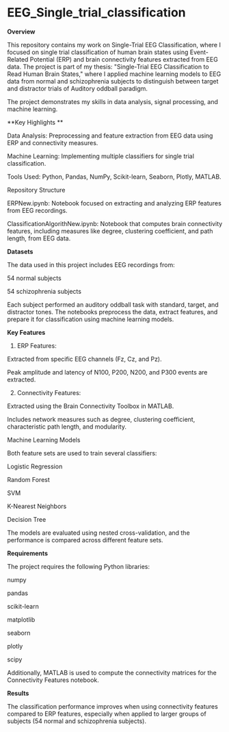 # EEG_Single_trial_classification

**Overview** 

This repository contains my work on Single-Trial EEG Classification, where I focused on single trial classification of human brain states using Event-Related Potential (ERP) and brain connectivity features extracted from EEG data. The project is part of my thesis: "Single-Trial EEG Classification to Read Human Brain States," where I applied machine learning models to EEG data from normal and schizophrenia subjects to distinguish between target and distractor trials of Auditory oddball paradigm. 

The project demonstrates my skills in data analysis, signal processing, and machine learning. 

**Key Highlights **

Data Analysis: Preprocessing and feature extraction from EEG data using ERP and connectivity measures. 

Machine Learning: Implementing multiple classifiers for single trial classification. 

Tools Used: Python, Pandas, NumPy, Scikit-learn, Seaborn, Plotly, MATLAB. 

Repository Structure 

ERPNew.ipynb: Notebook focused on extracting and analyzing ERP features from EEG recordings. 

ClassificationAlgorithNew.ipynb: Notebook that computes brain connectivity features, including measures like degree, clustering coefficient, and path length, from EEG data. 

**Datasets** 

The data used in this project includes EEG recordings from: 

54 normal subjects 

54 schizophrenia subjects 

Each subject performed an auditory oddball task with standard, target, and distractor tones. The notebooks preprocess the data, extract features, and prepare it for classification using machine learning models. 

**Key Features**

1. ERP Features: 

Extracted from specific EEG channels (Fz, Cz, and Pz). 

Peak amplitude and latency of N100, P200, N200, and P300 events are extracted. 

2. Connectivity Features: 

Extracted using the Brain Connectivity Toolbox in MATLAB. 

Includes network measures such as degree, clustering coefficient, characteristic path length, and modularity. 

Machine Learning Models 

Both feature sets are used to train several classifiers: 

Logistic Regression 

Random Forest 

SVM 

K-Nearest Neighbors 

Decision Tree 

The models are evaluated using nested cross-validation, and the performance is compared across different feature sets. 

**Requirements** 

The project requires the following Python libraries: 

numpy 

pandas 

scikit-learn 

matplotlib 

seaborn 

plotly 

scipy 

Additionally, MATLAB is used to compute the connectivity matrices for the Connectivity Features notebook. 

**Results** 

The classification performance improves when using connectivity features compared to ERP features, especially when applied to larger groups of subjects (54 normal and schizophrenia subjects). 

 
